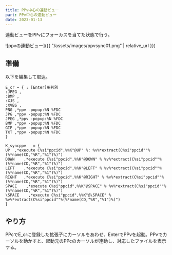```yaml
---
title: PPv中心の連動ビュー
part: PPv中心の連動ビュー
date: 2023-01-13
---
```


連動ビューをPPvにフォーカスを当てた状態で行う。

![ppvの連動ビュー]({{ "/assets/images/ppvsync01.png" | relative_url }})

## 準備

以下を編集して取込。

```text
E_cr = { ; [Enter]用判別
:JPEG ,
:BMP ,
:XJS ,
:XVBS ,
PNG ,*ppv -popup:%N %FDC
JPG ,*ppv -popup:%N %FDC
JPEG ,*ppv -popup:%N %FDC
BMP ,*ppv -popup:%N %FDC
GIF ,*ppv -popup:%N %FDC
TXT ,*ppv -popup:%N %FDC
}

K_syncppv	= {
UP	,*execute C%si"ppcid",%%K"@UP" %: %v%*extract(C%si"ppcid""%(%*name(CD,"%R","%1")%)")
DOWN	,*execute C%si"ppcid",%%K"@DOWN" % %v%*extract(C%si"ppcid""%(%*name(CD,"%R","%1")%)")
LEFT	,*execute C%si"ppcid",%%K"@LEFT" % %v%*extract(C%si"ppcid""%(%*name(CD,"%R","%1")%)")
RIGHT	,*execute C%si"ppcid",%%K"@RIGHT" % %v%*extract(C%si"ppcid""%(%*name(CD,"%R","%1")%)")
SPACE    ,*execute C%si"ppcid",%%K"@SPACE" % %v%*extract(C%si"ppcid""%(%*name(CD,"%R","%1")%)")
\SPACE    ,*execute C%si"ppcid",%%K"@\SPACE" % %v%*extract(C%si"ppcid""%(%*name(CD,"%R","%1")%)")
}
```

## やり方

PPcでE_crに登録した拡張子にカーソルをあわせ、EnterでPPvを起動。PPvでカーソルを動かすと、起動元のPPcのカーソルが連動し、対応したファイルを表示する。
